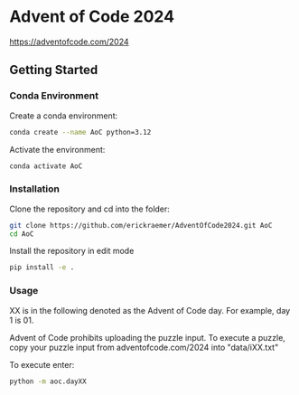 # Advent of Code 2024
https://adventofcode.com/2024

## Getting Started

### Conda Environment

Create a conda environment:
```bash
conda create --name AoC python=3.12
```

Activate the environment:
```bash
conda activate AoC
```

### Installation
Clone the repository and cd into the folder:
```bash
git clone https://github.com/erickraemer/AdventOfCode2024.git AoC
cd AoC
```

Install the repository in edit mode
```bash
pip install -e .
```

### Usage

XX is in the following denoted as the Advent of Code day. For example, day 1 is 01.

Advent of Code prohibits uploading the puzzle input. To execute a puzzle, copy your puzzle input from adventofcode.com/2024 into "data/iXX.txt"

To execute enter:
```bash
python -m aoc.dayXX
```